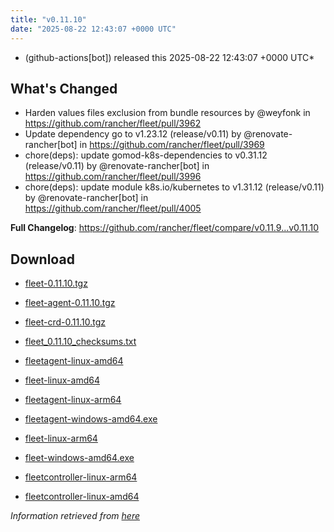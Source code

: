 ```yaml
---
title: "v0.11.10"
date: "2025-08-22 12:43:07 +0000 UTC"
---
```



*  (github-actions[bot]) released this 2025-08-22 12:43:07 +0000 UTC*


## What's Changed
* Harden values files exclusion from bundle resources by @weyfonk in https://github.com/rancher/fleet/pull/3962
* Update dependency go to v1.23.12 (release/v0.11) by @renovate-rancher[bot] in https://github.com/rancher/fleet/pull/3969
* chore(deps): update gomod-k8s-dependencies to v0.31.12 (release/v0.11) by @renovate-rancher[bot] in https://github.com/rancher/fleet/pull/3996
* chore(deps): update module k8s.io/kubernetes to v1.31.12 (release/v0.11) by @renovate-rancher[bot] in https://github.com/rancher/fleet/pull/4005


**Full Changelog**: https://github.com/rancher/fleet/compare/v0.11.9...v0.11.10


## Download

* [fleet-0.11.10.tgz](https://github.com/rancher/fleet/releases/download/v0.11.10/fleet-0.11.10.tgz)

* [fleet-agent-0.11.10.tgz](https://github.com/rancher/fleet/releases/download/v0.11.10/fleet-agent-0.11.10.tgz)

* [fleet-crd-0.11.10.tgz](https://github.com/rancher/fleet/releases/download/v0.11.10/fleet-crd-0.11.10.tgz)

* [fleet_0.11.10_checksums.txt](https://github.com/rancher/fleet/releases/download/v0.11.10/fleet_0.11.10_checksums.txt)

* [fleetagent-linux-amd64](https://github.com/rancher/fleet/releases/download/v0.11.10/fleetagent-linux-amd64)

* [fleet-linux-amd64](https://github.com/rancher/fleet/releases/download/v0.11.10/fleet-linux-amd64)

* [fleetagent-linux-arm64](https://github.com/rancher/fleet/releases/download/v0.11.10/fleetagent-linux-arm64)

* [fleetagent-windows-amd64.exe](https://github.com/rancher/fleet/releases/download/v0.11.10/fleetagent-windows-amd64.exe)

* [fleet-linux-arm64](https://github.com/rancher/fleet/releases/download/v0.11.10/fleet-linux-arm64)

* [fleet-windows-amd64.exe](https://github.com/rancher/fleet/releases/download/v0.11.10/fleet-windows-amd64.exe)

* [fleetcontroller-linux-arm64](https://github.com/rancher/fleet/releases/download/v0.11.10/fleetcontroller-linux-arm64)

* [fleetcontroller-linux-amd64](https://github.com/rancher/fleet/releases/download/v0.11.10/fleetcontroller-linux-amd64)



*Information retrieved from [here](https://github.com/rancher/fleet/releases/tag/v0.11.10)*

